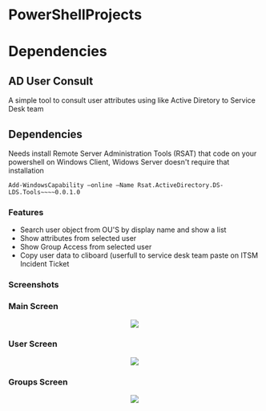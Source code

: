 # PowerShellProjects

# Dependencies

## AD User Consult

 A simple tool to consult user attributes using like Active Diretory to Service Desk team
## Dependencies
Needs install Remote Server Administration Tools (RSAT)  that code on your powershell on Windows Client, Widows Server doesn't require that installation 

```
Add-WindowsCapability –online –Name Rsat.ActiveDirectory.DS-LDS.Tools~~~~0.0.1.0
```

 ### Features

 - Search user object from OU'S by display name and show a list
 - Show attributes from selected user
- Show Group Access from selected user
- Copy user data to cliboard (userfull to service desk team paste on ITSM Incident Ticket

### Screenshots 
  ### Main Screen
<p align="center">
  <img  src="https://user-images.githubusercontent.com/30836537/266756779-a91e5b2b-6e5a-4e02-b002-65c3d3ec290c.png">
</p>

  ### User Screen
<p align="center">
  <img  src="https://user-images.githubusercontent.com/30836537/266756787-921339e4-9631-41c2-876e-6965eb67a333.png">
</p>

  ### Groups Screen
<p align="center">
  <img  src="https://user-images.githubusercontent.com/30836537/266756764-a7a9be6b-4482-45cf-a653-eed7294d7ec2.png">
</p>


